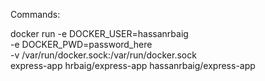 Commands:

docker run -e DOCKER_USER=hassanrbaig \
  -e DOCKER_PWD=password_here \
  -v /var/run/docker.sock:/var/run/docker.sock \
  express-app hrbaig/express-app hassanrbaig/express-app
